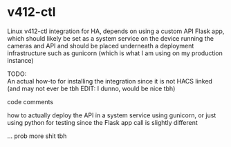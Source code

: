 # v412-ctl
Linux v412-ctl integration for HA, depends on using a custom API Flask app, which should likely be set as a system service on the device running the cameras and API and should be placed underneath a deployment infrastructure such as gunicorn (which is what I am using on my production instance)


TODO:  
An actual how-to for installing the integration since it is not HACS linked (and may not ever be tbh EDIT: I dunno, would be nice tbh)

code comments

how to actually deploy the API in a system service using gunicorn, or just using python for testing since the Flask app call is slightly different

... prob more shit tbh
